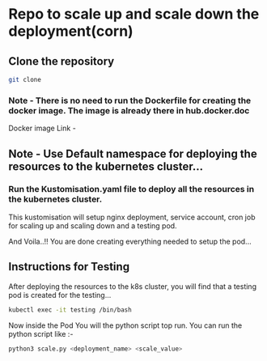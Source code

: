 # Repo to scale up and scale down the deployment(corn)

## Clone the repository

```sh
git clone
```

### Note - There is no need to run the Dockerfile for creating the docker image. The image is already there in hub.docker.doc

Docker image Link -

## Note - Use Default namespace for deploying the resources to the kubernetes cluster...

### Run the Kustomisation.yaml file to deploy all the resources in the kubernetes cluster.

This kustomisation will setup nginx deployment, service account, cron job for scaling up and scaling down and a testing pod.

And Voila..!! You are done creating everything needed to setup the pod...

## Instructions for Testing

After deploying the resources to the k8s cluster, you will find that a testing pod is created for the testing...

```sh
kubectl exec -it testing /bin/bash
```

Now inside the Pod You will the python script top run. You can run the python script like :-

```sh
python3 scale.py <deployment_name> <scale_value>
```
